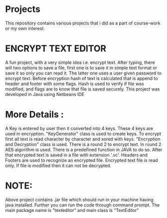 # Projects
This repository contains various projects that i did  as a part of course-work or my own interest.

# ENCRYPT TEXT EDITOR
A fun project, with a very simple idea i.e. encrypt text. After typing, there will two options to save a file, first one is to save it in simple text format or save it so only you can read it. The latter one uses a user given password to encrypt text. Before encryption hash of text is calculated that is append to header and footer with some flags. Hash is used to verify if file was modified, and flags are to know that file is saved securely. This project was developed in Java using Netbeans IDE
# More Details : 
A Key is entered by user then it converted into 4 keys. These 4 keys are used in encryption. "KeyGenerator" class is used to create keys. To encrypt first all text is read character by character and xored with keys. "Encryption and Decryption" class is used. There is a round 2 to encrypt text. In round 2 AES algorithm is used. There is a predefined function in JAVA to do so. After that encrypted text is saved in a file with extension '.vc'. Headers and Footers are used to recognize an encrypted file. Encrypted text file is read only. If file is modified then it can not be decrypted.
# NOTE:
Above project contains .jar file which should run in your machine having java installed. Further you can run the code through command prompt. The main package name is "texteditor" and main class is "TextEditor"


